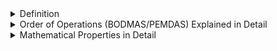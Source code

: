 <details><summary>Definition</summary>

### **Arithmetic Operations in Detail**

Arithmetic operations are basic mathematical operations that help in performing calculations. The four fundamental arithmetic operations are:

---

## **1. Addition (+)**

### **Definition**

Addition is the process of combining two or more numbers to get a total sum.

### **Formula**

$A + B = C$

Where:

- $A$ and $B$ are the numbers to be added.

- $C$ is the sum.

### **Example**

- **Basic:** $5 + 3 = 8$
- **With large numbers:** $250 + 150 = 400$
- **With decimals:** $4.5 + 2.3 = 6.8$

---

## **2. Subtraction (-)**

### **Definition**

Subtraction is the process of finding the difference between two numbers by removing one from another.

### **Formula**

$A - B = C$

Where:

- $A$ is the minuend (the number from which another number is subtracted).

- $B$ is the subtrahend (the number to be subtracted).

- $C$ is the difference.

### **Example**

- **Basic:** $9 - 4 = 5$
- **With negative numbers:** $3 - 7 = -4$
- **With decimals:** $5.6 - 2.1 = 3.5$

---

## **3. Multiplication (× or \*)**

### **Definition**

Multiplication is the repeated addition of a number a certain number of times.

### **Formula**

$A \times B = C$

Where:

- $A$ and $B$ are the numbers to be multiplied.

- $C$ is the product.

### **Example**

- **Basic:** $6 \times 3 = 18$
- **With large numbers:** $200 \times 50 = 10,000$
- **With decimals:** $1.5 \times 2 = 3$

---

## **4. Division (÷ or /)**

### **Definition**

Division is the process of splitting a number into equal parts.

### **Formula**

$A \div B = C$

Where:

- $A$ is the dividend (the number to be divided).

- $B$ is the divisor (the number that divides).

- $C$ is the quotient (the result).

### **Example**

- **Basic:** $12 \div 4 = 3$
- **With decimals:** $5.5 \div 2 = 2.75$
- **With remainder:** $10 \div 3 = 3$ remainder $1$

---

### **Conclusion**

These four operations are the foundation of all mathematical calculations, from basic arithmetic to complex algebra. Let me know if you need more examples! 😊

</details>

<details><summary>Order of Operations (BODMAS/PEMDAS) Explained in Detail</summary>

### **Order of Operations (BODMAS/PEMDAS) Explained in Detail**

The **order of operations** is a set of rules that determine the sequence in which mathematical expressions should be evaluated. This ensures that calculations are performed correctly and consistently.

### **Two Common Rules for Order of Operations**

1. **BODMAS** (used in India, UK, and other countries)

   - **B** → Brackets
   - **O** → Orders (Exponents, Roots)
   - **D** → Division
   - **M** → Multiplication
   - **A** → Addition
   - **S** → Subtraction

2. **PEMDAS** (used in the USA)
   - **P** → Parentheses
   - **E** → Exponents
   - **MD** → Multiplication and Division (from left to right)
   - **AS** → Addition and Subtraction (from left to right)

👉 **Multiplication & Division** and **Addition & Subtraction** are performed from **left to right**, depending on which comes first.

---

## **Step-by-Step Examples**

### **Example 1: Simple Expression**

#### **Expression:**

$8 + 2 \times 3$

#### **Solution:**

1. Multiplication first → $2 \times 3 = 6$
2. Addition → $8 + 6 = 14$

✅ **Final Answer:** **14**

---

### **Example 2: Expression with Brackets**

#### **Expression:**

$(5 + 3) \times 2$

#### **Solution:**

1. Solve the bracket first → $5 + 3 = 8$
2. Multiplication → $8 \times 2 = 16$

✅ **Final Answer:** **16**

---

### **Example 3: Expression with Exponents**

#### **Expression:**

$3 + 2^3 \times 4$

#### **Solution:**

1. Exponent first → $2^3 = 2 \times 2 \times 2 = 8$
2. Multiplication → $8 \times 4 = 32$
3. Addition → $3 + 32 = 35$

✅ **Final Answer:** **35**

---

### **Example 4: Complex Expression**

#### **Expression:**

$10 + (6 \div 2) \times (3^2 - 1)$

#### **Solution:**

1. Solve the brackets first:
   - $6 \div 2 = 3$
   - $3^2 = 9$
   - $9 - 1 = 8$
2. Multiplication → $3 \times 8 = 24$
3. Addition → $10 + 24 = 34$

✅ **Final Answer:** **34**

---

### **Key Takeaways**

- **Always solve brackets first**
- **Solve exponents before multiplication & division**
- **Multiplication & division are done left to right**
- **Addition & subtraction are done last, left to right**

Following **BODMAS/PEMDAS** helps avoid calculation mistakes. Let me know if you need more examples! 😊

</details>

<details><summary>Mathematical Properties in Detail</summary>

### **Mathematical Properties in Detail**

Mathematical operations follow certain properties that help simplify calculations and understand how numbers interact. Below are the five key properties:

---

## **1. Commutative Property**

This property states that changing the order of numbers does not change the result.

### **Applies to:**

✅ Addition → $A + B = B + A$  
✅ Multiplication → $A \times B = B \times A$  
❌ Does **not** apply to subtraction and division.

### **Examples:**

- **Addition:** $3 + 5 = 5 + 3 = 8$
- **Multiplication:** $4 \times 6 = 6 \times 4 = 24$
- **Subtraction (Not Commutative):** $7 - 3 \neq 3 - 7$
- **Division (Not Commutative):** $8 \div 2 \neq 2 \div 8$

---

## **2. Associative Property**

This property states that the way numbers are grouped does not change the result.

### **Applies to:**

✅ Addition → $(A + B) + C = A + (B + C)$  
✅ Multiplication → $(A \times B) \times C = A \times (B \times C)$  
❌ Does **not** apply to subtraction and division.

### **Examples:**

- **Addition:**  
  $(2 + 3) + 4 = 2 + (3 + 4)$  
  $5 + 4 = 2 + 7$  
  $9 = 9$ ✅

- **Multiplication:**  
  $(2 \times 3) \times 4 = 2 \times (3 \times 4)$  
  $6 \times 4 = 2 \times 12$  
  $24 = 24 $✅

- **Subtraction (Not Associative):**  
  $(8 - 3) - 2 \neq 8 - (3 - 2)$  
  $5 - 2 = 8 - 1$  
  $3 \neq 7$ ❌

- **Division (Not Associative):**  
  $(12 \div 4) \div 2 \neq 12 \div (4 \div 2)$

---

## **3. Distributive Property**

This property allows multiplication to be distributed over addition or subtraction.

### **Formula:**

$A \times (B + C) = (A \times B) + (A \times C)$

$A \times (B - C) = (A \times B) - (A \times C)$

### **Examples:**

- **With Addition:**  
  $3 \times (4 + 5) = (3 \times 4) + (3 \times 5)$  
  $3 \times 9 = 12 + 15$  
  $27 = 27$ ✅

- **With Subtraction:**  
  $6 \times (8 - 3) = (6 \times 8) - (6 \times 3)$  
  $6 \times 5 = 48 - 18$  
  $30 = 30$ ✅

This property is widely used in algebra for simplifying expressions.

---

## **4. Identity Elements**

An **identity element** is a number that, when used in an operation, does not change the value of another number.

### **Types of Identity Elements:**

- **Additive Identity** → **0** (Because $A + 0 = A$)
- **Multiplicative Identity** → **1** (Because $A \times 1 = A$)

### **Examples:**

- **Addition:** $7 + 0 = 7$
- **Multiplication:** $9 \times 1 = 9$

❌ **No identity elements for subtraction and division**

- $5 - 0 = 5$ (seems fine, but $0$ is not a universal identity in subtraction).

- $5 \div 1 = 5$ (works, but $1$ does not work for all cases, e.g., $0 \div 1 \neq 0$).

---

## **5. Inverse Elements**

An **inverse element** is a number that, when combined with another number in an operation, results in the identity element.

### **Types of Inverse Elements:**

- **Additive Inverse** (Negative of a number)

  $A + (-A) = 0$

- **Multiplicative Inverse** (Reciprocal of a number)

  $A \times \frac{1}{A} = 1$

  (Only works when $A \neq 0$, since division by zero is undefined.)

### **Examples:**

- **Additive Inverse:**  
  $5 + (-5) = 0$  
  $-8 + 8 = 0$

- **Multiplicative Inverse:**  
  $4 \times \frac{1}{4} = 1$  
  $7 \times \frac{1}{7} = 1$

---

### **Summary Table**

| Property             | Definition                                                    | Example                                                              |
| -------------------- | ------------------------------------------------------------- | -------------------------------------------------------------------- |
| **Commutative**      | Order does not change the result.                             | $3 + 5 = 5 + 3$                                                      |
| **Associative**      | Grouping does not change the result.                          | $(2 + 3) + 4 = 2 + (3 + 4)$                                          |
| **Distributive**     | Multiplication distributes over addition/subtraction.         | $3 \times (4 + 5) = (3 \times 4) + (3 \times 5)$                     |
| **Identity Element** | A number that does not change another number in an operation. | Additive: $7 + 0 = 7$; Multiplicative: $9 \times 1 = 9$              |
| **Inverse Element**  | A number that undoes another number’s effect.                 | Additive: $5 + (-5) = 0$; Multiplicative: $4 \times \frac{1}{4} = 1$ |

---

These properties are essential in simplifying expressions, solving equations, and understanding algebra. Let me know if you need further explanations! 😊

</details>
